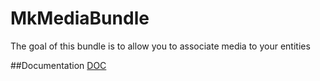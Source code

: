 # MkMediaBundle
The goal of this bundle is to allow you to associate media to your entities

##Documentation
[DOC](http://mykees.github.io/MkMediaBundle/)
